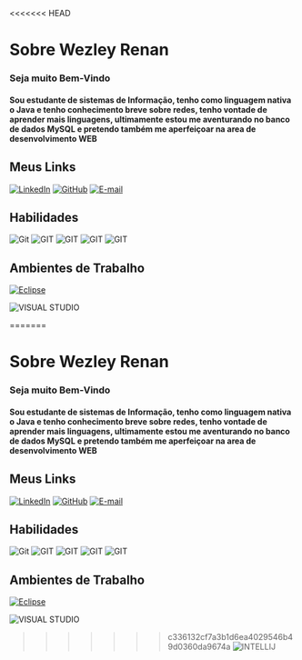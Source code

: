 <<<<<<< HEAD
# Sobre Wezley Renan
### Seja muito Bem-Vindo
#### Sou estudante de sistemas de Informação, tenho como linguagem nativa o Java e tenho conhecimento breve sobre redes, tenho vontade de aprender mais linguagens, ultimamente estou me aventurando no banco de dados MySQL e pretendo também me aperfeiçoar na area de desenvolvimento WEB

## Meus Links
[![LinkedIn](https://img.shields.io/badge/LinkedIn-00F?style=for-the-badge&logo=linkedin)](https://www.linkedin.com/in/wezley-silva-913669310/)
[![GitHub](https://img.shields.io/badge/GitHub-000?style=for-the-badge&logo=github)](https://github.com/WezleyRenan)
[![E-mail](https://img.shields.io/badge/-Email-000?style=for-the-badge&logo=microsoft-outlook&logoColor=E94D5F)](mailto:wez.renan09@gmail.com)
## Habilidades

![Git](https://img.shields.io/badge/GIT-E44C30?style=for-the-badge&logo=git&logoColor=white)
![GIT](https://img.shields.io/badge/Java-ED8B00?style=for-the-badge&logo=openjdk&logoColor=white)
![GIT](https://img.shields.io/badge/Spring-6DB33F?style=for-the-badge&logo=spring&logoColor=white)
![GIT](https://img.shields.io/badge/MySQL-0000BB?style=for-the-badge&logo=mysql&logoColor=white)
![GIT](https://img.shields.io/badge/HTML-239120?style=for-the-badge&logo=html5&logoColor=white)
## Ambientes de Trabalho
[![Eclipse](https://img.shields.io/badge/Eclipse-2C2255?style=for-the-badge&logo=eclipse&logoColor=white)](https://www.eclipse.org/)

![VISUAL STUDIO](https://img.shields.io/badge/Visual_Studio_Code-0078D4?style=for-the-badge&logo=visual%20studio%20code&logoColor=white)

=======
# Sobre Wezley Renan
### Seja muito Bem-Vindo
#### Sou estudante de sistemas de Informação, tenho como linguagem nativa o Java e tenho conhecimento breve sobre redes, tenho vontade de aprender mais linguagens, ultimamente estou me aventurando no banco de dados MySQL e pretendo também me aperfeiçoar na area de desenvolvimento WEB

## Meus Links
[![LinkedIn](https://img.shields.io/badge/LinkedIn-00F?style=for-the-badge&logo=linkedin)](https://www.linkedin.com/in/wezley-silva-913669310/)
[![GitHub](https://img.shields.io/badge/GitHub-000?style=for-the-badge&logo=github)](https://github.com/WezleyRenan)
[![E-mail](https://img.shields.io/badge/-Email-000?style=for-the-badge&logo=microsoft-outlook&logoColor=E94D5F)](mailto:wez.renan09@gmail.com)
## Habilidades

![Git](https://img.shields.io/badge/GIT-E44C30?style=for-the-badge&logo=git&logoColor=white)
![GIT](https://img.shields.io/badge/Java-ED8B00?style=for-the-badge&logo=openjdk&logoColor=white)
![GIT](https://img.shields.io/badge/Spring-6DB33F?style=for-the-badge&logo=spring&logoColor=white)
![GIT](https://img.shields.io/badge/MySQL-0000BB?style=for-the-badge&logo=mysql&logoColor=white)
![GIT](https://img.shields.io/badge/HTML-239120?style=for-the-badge&logo=html5&logoColor=white)
## Ambientes de Trabalho
[![Eclipse](https://img.shields.io/badge/Eclipse-2C2255?style=for-the-badge&logo=eclipse&logoColor=white)](https://www.eclipse.org/)

![VISUAL STUDIO](https://img.shields.io/badge/Visual_Studio_Code-0078D4?style=for-the-badge&logo=visual%20studio%20code&logoColor=white)

>>>>>>> c336132cf7a3b1d6ea4029546b49d0360da9674a
![INTELLIJ](https://img.shields.io/badge/IntelliJ_IDEA-000000.svg?style=for-the-badge&logo=intellij-idea&logoColor=white)